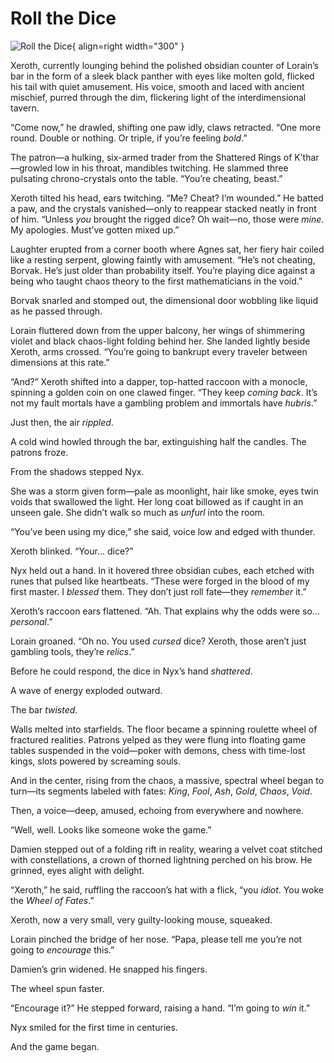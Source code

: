 # Roll the Dice

![Roll the Dice](../../assets/images/covers/misc/roll_the_dice.png){ align=right width="300" }

Xeroth, currently lounging behind the polished obsidian counter of Lorain’s bar in the form of a sleek black panther with eyes like molten gold, flicked his tail with quiet amusement. His voice, smooth and laced with ancient mischief, purred through the dim, flickering light of the interdimensional tavern.

“Come now,” he drawled, shifting one paw idly, claws retracted. “One more round. Double or nothing. Or triple, if you’re feeling *bold*.”

The patron—a hulking, six-armed trader from the Shattered Rings of K’thar—growled low in his throat, mandibles twitching. He slammed three pulsating chrono-crystals onto the table. “You’re cheating, beast.”

Xeroth tilted his head, ears twitching. “Me? Cheat? I’m wounded.” He batted a paw, and the crystals vanished—only to reappear stacked neatly in front of him. “Unless *you* brought the rigged dice? Oh wait—no, those were *mine*. My apologies. Must’ve gotten mixed up.”

Laughter erupted from a corner booth where Agnes sat, her fiery hair coiled like a resting serpent, glowing faintly with amusement. “He’s not cheating, Borvak. He’s just older than probability itself. You’re playing dice against a being who taught chaos theory to the first mathematicians in the void.”

Borvak snarled and stomped out, the dimensional door wobbling like liquid as he passed through.

Lorain fluttered down from the upper balcony, her wings of shimmering violet and black chaos-light folding behind her. She landed lightly beside Xeroth, arms crossed. “You’re going to bankrupt every traveler between dimensions at this rate.”

“And?” Xeroth shifted into a dapper, top-hatted raccoon with a monocle, spinning a golden coin on one clawed finger. “They keep *coming back*. It’s not my fault mortals have a gambling problem and immortals have *hubris*.”

Just then, the air *rippled*.

A cold wind howled through the bar, extinguishing half the candles. The patrons froze.

From the shadows stepped Nyx.

She was a storm given form—pale as moonlight, hair like smoke, eyes twin voids that swallowed the light. Her long coat billowed as if caught in an unseen gale. She didn’t walk so much as *unfurl* into the room.

“You’ve been using my dice,” she said, voice low and edged with thunder.

Xeroth blinked. “Your… dice?”

Nyx held out a hand. In it hovered three obsidian cubes, each etched with runes that pulsed like heartbeats. “These were forged in the blood of my first master. I *blessed* them. They don’t just roll fate—they *remember* it.”

Xeroth’s raccoon ears flattened. “Ah. That explains why the odds were so… *personal*.”

Lorain groaned. “Oh no. You used *cursed* dice? Xeroth, those aren’t just gambling tools, they’re *relics*.”

Before he could respond, the dice in Nyx’s hand *shattered*.

A wave of energy exploded outward.

The bar *twisted*.

Walls melted into starfields. The floor became a spinning roulette wheel of fractured realities. Patrons yelped as they were flung into floating game tables suspended in the void—poker with demons, chess with time-lost kings, slots powered by screaming souls.

And in the center, rising from the chaos, a massive, spectral wheel began to turn—its segments labeled with fates: *King*, *Fool*, *Ash*, *Gold*, *Chaos*, *Void*.

Then, a voice—deep, amused, echoing from everywhere and nowhere.

“Well, well. Looks like someone woke the game.”

Damien stepped out of a folding rift in reality, wearing a velvet coat stitched with constellations, a crown of thorned lightning perched on his brow. He grinned, eyes alight with delight.

“Xeroth,” he said, ruffling the raccoon’s hat with a flick, “you *idiot*. You woke the *Wheel of Fates*.”

Xeroth, now a very small, very guilty-looking mouse, squeaked.

Lorain pinched the bridge of her nose. “Papa, please tell me you’re not going to *encourage* this.”

Damien’s grin widened. He snapped his fingers.

The wheel spun faster.

“Encourage it?” He stepped forward, raising a hand. “I’m going to *win* it.”

Nyx smiled for the first time in centuries.

And the game began.
